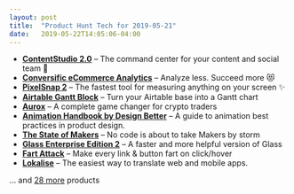 ```yaml
---
layout: post
title:  "Product Hunt Tech for 2019-05-21"
date:   2019-05-22T14:05:06-04:00
---
```


* **[ContentStudio 2.0](https://www.producthunt.com/posts/contentstudio-2-0?utm_campaign=producthunt-api&utm_medium=api&utm_source=Application%3A+Daily+Digest+RSS+%28ID%3A+3202%29)** – The command center for your content and social team  🚩
* **[Conversific eCommerce Analytics](https://www.producthunt.com/posts/conversific-ecommerce-analytics?utm_campaign=producthunt-api&utm_medium=api&utm_source=Application%3A+Daily+Digest+RSS+%28ID%3A+3202%29)** – Analyze less. Succeed more 😻
* **[PixelSnap 2](https://www.producthunt.com/posts/pixelsnap-2?utm_campaign=producthunt-api&utm_medium=api&utm_source=Application%3A+Daily+Digest+RSS+%28ID%3A+3202%29)** – The fastest tool for measuring anything on your screen ✨
* **[Airtable Gantt Block](https://www.producthunt.com/posts/airtable-gantt-block?utm_campaign=producthunt-api&utm_medium=api&utm_source=Application%3A+Daily+Digest+RSS+%28ID%3A+3202%29)** – Turn your Airtable base into a Gantt chart
* **[Aurox](https://www.producthunt.com/posts/aurox?utm_campaign=producthunt-api&utm_medium=api&utm_source=Application%3A+Daily+Digest+RSS+%28ID%3A+3202%29)** – A complete game changer for crypto traders
* **[Animation Handbook by Design Better](https://www.producthunt.com/posts/animation-handbook-by-design-better?utm_campaign=producthunt-api&utm_medium=api&utm_source=Application%3A+Daily+Digest+RSS+%28ID%3A+3202%29)** – A guide to animation best practices in product design.
* **[The State of Makers](https://www.producthunt.com/posts/the-state-of-makers?utm_campaign=producthunt-api&utm_medium=api&utm_source=Application%3A+Daily+Digest+RSS+%28ID%3A+3202%29)** – No code is about to take Makers by storm
* **[Glass Enterprise Edition 2](https://www.producthunt.com/posts/glass-enterprise-edition-2?utm_campaign=producthunt-api&utm_medium=api&utm_source=Application%3A+Daily+Digest+RSS+%28ID%3A+3202%29)** – A faster and more helpful version of Glass
* **[Fart Attack](https://www.producthunt.com/posts/fart-attack?utm_campaign=producthunt-api&utm_medium=api&utm_source=Application%3A+Daily+Digest+RSS+%28ID%3A+3202%29)** – Make every link & button fart on click/hover
* **[Lokalise](https://www.producthunt.com/posts/lokalise-3?utm_campaign=producthunt-api&utm_medium=api&utm_source=Application%3A+Daily+Digest+RSS+%28ID%3A+3202%29)** – The easiest way to translate web and mobile apps.

… and [28 more](https://www.producthunt.com/tech) products